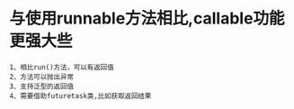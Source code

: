 # 与使用runnable方法相比,callable功能更强大些
    1、相比run()方法，可以有返回值
    2、方法可以抛出异常
    3、支持泛型的返回值
    4、需要借助futuretask类,比如获取返回结果


    